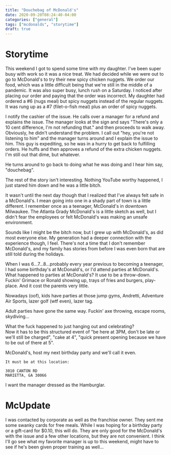 ```yaml
---
title: "Douchebag of McDonald's"
date: 2020-09-20T08:24:40-04:00
categories: ["general"]
tags: ["mcdonalds", "storytime"]
draft: true
---
```


# Storytime
This weekend I got to spend some time with my daughter.  I've been super busy 
with work so it was a nice treat.  We had decided while we were out to go 
to McDonald's to try their new spicy chicken nuggets. We order our food, which 
was a little difficult being that we're still in the middle of a pandemic.  It 
was also super busy, lunch rush on a Saturday. I noticed after placing our 
order and paying that the order was incorrect.  My daughter had ordered a #6 
(nugs meal) but spicy nuggets instead of the regular nuggets.  It was rung up 
as a #7 (filet-o-fish meal) plus an order of spicy nuggets.  

I notify the cashier of the issue.  He calls over a manager for a refund 
and explains the issue.  The manager looks at the sign and says 
"There's only a 10 cent difference, I'm not refunding that." and then 
proceeds to walk away.  Obviously, he didn't understand the problem.  I 
call out "hey, you're not listening to him" and the manager turns around and 
I explain the issue to him.  This guy is expediting, so he was in a hurry to 
get back to fulfilling orders.  He huffs and then approves a refund of the extra 
chicken nuggets.  I'm still out that dime, but whatever.

He turns around to go back to doing what he was doing and I hear him say, 
"douchebag".  

The rest of the story isn't interesting.  Nothing YouTube worthy 
happened, I just stared him down and he was a little bitch.

It wasn't until the next day though that I realized that I've always 
felt safe in a McDonald's.  I mean going into one in a shady part 
of town is a little different.  I remember once as a teenager, 
McDonald's in downtown Milwaukee.  The Atlanta Grady McDonald's is 
a little sketch as well, but I didn't fear the employees or felt 
McDonald's was making an unsafe environment.  

Sounds like I might be the bitch now, but I grew up with McDonald's, 
as did most everyone else.  My generation had a deeper connection 
with the experience though, I feel.  There's not a time that I don't 
remember McDonald's, and my family has stories from before I was 
even born that are still told during the holidays.  

When I was 6...7...8...probably every year previous to becoming a 
teenager, I had some birthday's at McDonald's, or I'd attend parties at 
McDonald's.  What happened to parties at McDonald's? 
It use to be a throw-down.  Fuckin' Grimace or Ronald showing up, 
trays of fries and burgers, play-place.  And it cost the parents 
very little.  

Nowadays (oof), kids have parties at those jump gyms, Andretti, 
Adventure Air Sports, lazer golf (wtf even), lazer tag.  

Adult parties have gone the same way.  Fuckin' axe throwing, 
escape rooms, skydiving...

What the fuck happened to just hanging out and celebrating?  
Now it has to be this structured event of "be here at 3PM, don't 
be late or we'll still be charged", "cake at 4", "quick present 
opening because we have to be out of there at 5".  

McDonald's, host my next birthday party and we'll call it even.  

```
It must be at this location:

3010 CANTON RD
MARIETTA, GA 30066
```
I want the manager dressed as the Hamburglar.  

# McUpdate
I was contacted by corporate as well as the franchise owner. 
They sent me some swanky cards for free meals.  While I was hoping for a birthday party or a gift-card for $0.10, this will 
do.  They are only good for the McDonald's with the issue and a 
few other locations, but they are not convenient.  I think I'll 
go see what my favorite manager is up to this weekend, might have 
to see if he's been given proper training as well...